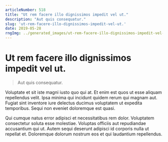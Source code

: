 ```yaml
---
articleNumber: 518
title: "Ut rem facere illo dignissimos impedit vel ut."
description: "Aut quis consequatur."
slug: 'ut-rem-facere-illo-dignissimos-impedit-vel-ut.'
date: 2019-05-28
rngImg: ../generated_images/ut-rem-facere-illo-dignissimos-impedit-vel-ut..jpg
---
```


# Ut rem facere illo dignissimos impedit vel ut.

> Aut quis consequatur.

Voluptate et sit iste magni iusto quo qui at. Et enim est quos ut esse aliquam repellendus velit. Ipsa minima qui incidunt quidem rerum qui magnam aut. Fugiat sint inventore iure delectus ducimus voluptatem ut expedita temporibus. Sequi non eveniet doloremque est quasi.
 Qui cumque natus error adipisci et necessitatibus rem dolor. Voluptatem consectetur soluta esse molestiae. Voluptas officiis aut repudiandae accusantium qui ut. Autem sequi deserunt adipisci id corporis nulla ut repellat et. Doloremque dolorum nostrum eos et qui laudantium repellendus.
